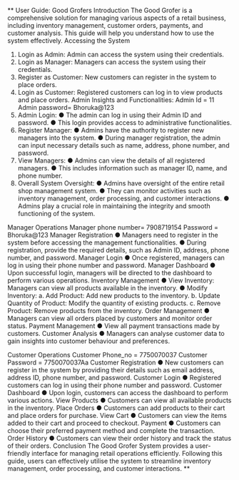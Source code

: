 ** User Guide: Good Grofers
Introduction
The Good Grofer is a comprehensive solution for managing various aspects of a retail business, including inventory management, customer orders, payments, and customer analysis. This guide will help you understand how to use the system effectively.
Accessing the System
1. Login as Admin: Admin can access the system using their credentials.
2. Login as Manager: Managers can access the system using their credentials.
3. Register as Customer: New customers can register in the system to place orders.
4. Login as Customer: Registered customers can log in to view products and place orders.
Admin Insights and Functionalities:
Admin Id = 11
Admin password= Bhoruka@123
1. Admin Login:
● The admin can log in using their Admin ID and password.
● This login provides access to administrative functionalities.
2. Register Manager:
● Admins have the authority to register new managers into the system.
● During manager registration, the admin can input necessary details such as
name, address, phone number, and password.
3. View Managers:
● Admins can view the details of all registered managers.
● This includes information such as manager ID, name, and phone number.
4. Overall System Oversight:
● Admins have oversight of the entire retail shop management system.
● They can monitor activities such as inventory management, order processing,
and customer interactions.
● Admins play a crucial role in maintaining the integrity and smooth functioning of
the system.

 Manager Operations
Manager phone number= 7908719154 Password = Bhoruka@123
Manager Registration
● Managers need to register in the system before accessing the management functionalities.
● During registration, provide the required details, such as Admin ID, address, phone number, and password.
Manager Login
● Once registered, managers can log in using their phone number and password.
Manager Dashboard
● Upon successful login, managers will be directed to the dashboard to perform various operations.
Inventory Management
● View Inventory: Managers can view all products available in the inventory.
● Modify Inventory:
a. Add Product: Add new products to the inventory.
b. Update Quantity of Product: Modify the quantity of existing products.
c. Remove Product: Remove products from the inventory.
Order Management
● Managers can view all orders placed by customers and monitor order status.
Payment Management
● View all payment transactions made by customers.
Customer Analysis
● Managers can analyse customer data to gain insights into customer behaviour and preferences.

 Customer Operations
Customer Phone_no = 7750070037 Customer Password = 7750070037Aa
Customer Registration
● New customers can register in the system by providing their details such as email address, address ID, phone number, and password.
Customer Login
● Registered customers can log in using their phone number and password.
Customer Dashboard
● Upon login, customers can access the dashboard to perform various actions.
View Products
● Customers can view all available products in the inventory.
Place Orders
● Customers can add products to their cart and place orders for purchase.
View Cart
● Customers can view the items added to their cart and proceed to checkout.
Payment
● Customers can choose their preferred payment method and complete the transaction.
Order History
● Customers can view their order history and track the status of their orders.
Conclusion
The Good Grofer System provides a user-friendly interface for managing retail operations efficiently. Following this guide, users can effectively utilise the system to streamline inventory management, order processing, and customer interactions.
**
